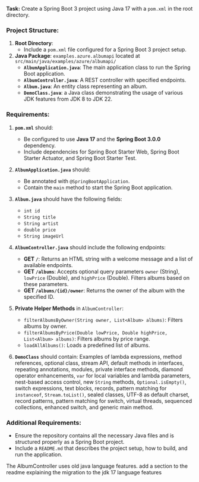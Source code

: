 **Task:** Create a Spring Boot 3 project using Java 17 with a `pom.xml` in the root directory.




### Project Structure:
1. **Root Directory**:
   - Include a `pom.xml` file configured for a Spring Boot 3 project setup.
2. **Java Package**: `examples.azure.albumapi` located at `src/main/java/examples/azure/albumapi/`
   - **`AlbumApplication.java`**: The main application class to run the Spring Boot application.
   - **`AlbumController.java`**: A REST controller with specified endpoints.
   - **`Album.java`**: An entity class representing an album.
   - **`DemoClass.java`**: a Java class demonstrating the usage of various JDK features from JDK 8 to JDK 22. 

### Requirements:
1. **`pom.xml`** should:
   - Be configured to use **Java 17** and the **Spring Boot 3.0.0** dependency.
   - Include dependencies for Spring Boot Starter Web, Spring Boot Starter Actuator, and Spring Boot Starter Test.

2. **`AlbumApplication.java`** should:
   - Be annotated with `@SpringBootApplication`.
   - Contain the `main` method to start the Spring Boot application.

3. **`Album.java`** should have the following fields:
   - `int id`
   - `String title`
   - `String artist`
   - `double price`
   - `String imageUrl`

4. **`AlbumController.java`** should include the following endpoints:
   - **GET `/`**: Returns an HTML string with a welcome message and a list of available endpoints.
   - **GET `/albums`**: Accepts optional query parameters `owner` (String), `lowPrice` (Double), and `highPrice` (Double). Filters albums based on these parameters.
   - **GET `/albums/{id}/owner`**: Returns the owner of the album with the specified ID.

5. **Private Helper Methods** in `AlbumController`:
   - `filterAlbumsByOwner(String owner, List<Album> albums)`: Filters albums by owner.
   - `filterAlbumsByPrice(Double lowPrice, Double highPrice, List<Album> albums)`: Filters albums by price range.
   - `loadAllAlbums()`: Loads a predefined list of albums.

6. **`DemoClass`** should contain:
Examples of lambda expressions, method references, optional class, stream API, default methods in interfaces, repeating annotations, modules, private interface methods, diamond operator enhancements, `var` for local variables and lambda parameters, nest-based access control, new `String` methods, `Optional.isEmpty()`, switch expressions, text blocks, records, pattern matching for `instanceof`, `Stream.toList()`, sealed classes, UTF-8 as default charset, record patterns, pattern matching for switch, virtual threads, sequenced collections, enhanced switch, and generic main method.

### Additional Requirements:
- Ensure the repository contains all the necessary Java files and is structured properly as a Spring Boot project.
- Include a `README.md` that describes the project setup, how to build, and run the application.

The AlbumController uses old java language features. add a section to the readme explaining the migration to the jdk 17 language features
